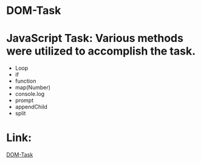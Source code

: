 # DOM-Task
# JavaScript Task: Various methods were utilized to accomplish the task.
- Loop
- if
- function
- map(Number)
- console.log
- prompt
- appendChild
- split
  
# Link: 
[DOM-Task](https://ayahrimawi.github.io/DOM-Task/)